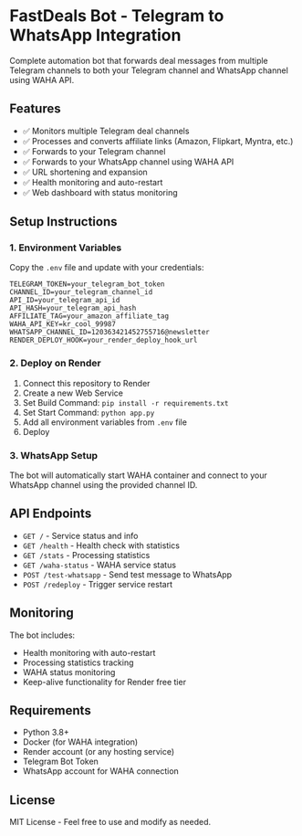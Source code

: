 # FastDeals Bot - Telegram to WhatsApp Integration

Complete automation bot that forwards deal messages from multiple Telegram channels to both your Telegram channel and WhatsApp channel using WAHA API.

## Features
- ✅ Monitors multiple Telegram deal channels
- ✅ Processes and converts affiliate links (Amazon, Flipkart, Myntra, etc.)
- ✅ Forwards to your Telegram channel
- ✅ Forwards to your WhatsApp channel using WAHA API
- ✅ URL shortening and expansion
- ✅ Health monitoring and auto-restart
- ✅ Web dashboard with status monitoring

## Setup Instructions

### 1. Environment Variables
Copy the `.env` file and update with your credentials:

```env
TELEGRAM_TOKEN=your_telegram_bot_token
CHANNEL_ID=your_telegram_channel_id
API_ID=your_telegram_api_id
API_HASH=your_telegram_api_hash
AFFILIATE_TAG=your_amazon_affiliate_tag
WAHA_API_KEY=kr_cool_99987
WHATSAPP_CHANNEL_ID=120363421452755716@newsletter
RENDER_DEPLOY_HOOK=your_render_deploy_hook_url
```

### 2. Deploy on Render
1. Connect this repository to Render
2. Create a new Web Service
3. Set Build Command: `pip install -r requirements.txt`
4. Set Start Command: `python app.py`
5. Add all environment variables from `.env` file
6. Deploy

### 3. WhatsApp Setup
The bot will automatically start WAHA container and connect to your WhatsApp channel using the provided channel ID.

## API Endpoints

- `GET /` - Service status and info
- `GET /health` - Health check with statistics
- `GET /stats` - Processing statistics
- `GET /waha-status` - WAHA service status
- `POST /test-whatsapp` - Send test message to WhatsApp
- `POST /redeploy` - Trigger service restart

## Monitoring

The bot includes:
- Health monitoring with auto-restart
- Processing statistics tracking
- WAHA status monitoring
- Keep-alive functionality for Render free tier

## Requirements

- Python 3.8+
- Docker (for WAHA integration)
- Render account (or any hosting service)
- Telegram Bot Token
- WhatsApp account for WAHA connection

## License

MIT License - Feel free to use and modify as needed.